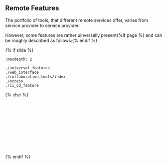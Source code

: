 ## Remote Features

The portfolio of tools, that different remote services offer, varies from service provider to service provider.

However, some features are rather uinversally present{%if page %} and can be roughly described as follows:{% endif %}

{% if slide %}
<!-- BUILDING THE SLIDES -->
```{toctree}
:maxdepth: 2

./universal_features
./web_interface
./collaboration_tools/index
./access
./ci_cd_feature

```
{% else %}
```{include} ./universal_features.md
```
```{include} ./web_interface.md
```
```{include} ./collaboration_tools/index.md
```
```{include} ./collaboration_tools/issues.md
```
```{include} ./collaboration_tools/merge_pull_requests.md
```
```{include} ./collaboration_tools/milestones.md
```
```{include} ./collaboration_tools/labels.md
```
```{include} ./collaboration_tools/activity_tracking.md
```
```{include} ./collaboration_tools/newsfeed_vs_githistory.md
```
```{include} ./collaboration_tools/note_on_collaboration.md
```
```{include} ./access.md
```
```{include} ./ci_cd_feature.md
```
{% endif %}
